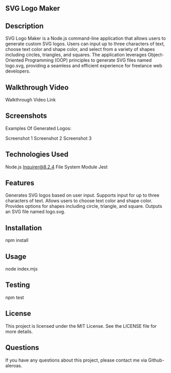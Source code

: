 ## SVG Logo Maker
## Description
SVG Logo Maker is a Node.js command-line application that allows users to generate custom SVG logos. Users can input up to three characters of text, choose text color and shape color, and select from a variety of shapes including circles, triangles, and squares. The application leverages Object-Oriented Programming (OOP) principles to generate SVG files named logo.svg, providing a seamless and efficient experience for freelance web developers.

## Walkthrough Video
Walkthrough Video Link

## Screenshots
Examples Of Generated Logos:

Screenshot 1
Screenshot 2
Screenshot 3
## Technologies Used
Node.js
Inquirer@8.2.4
File System Module
Jest
## Features
Generates SVG logos based on user input.
Supports input for up to three characters of text.
Allows users to choose text color and shape color.
Provides options for shapes including circle, triangle, and square.
Outputs an SVG file named logo.svg.
## Installation
npm install
## Usage
node index.mjs
## Testing
npm test
## License
This project is licensed under the MIT License. See the LICENSE file for more details.

## Questions
If you have any questions about this project, please contact me via Github- aleroas.

